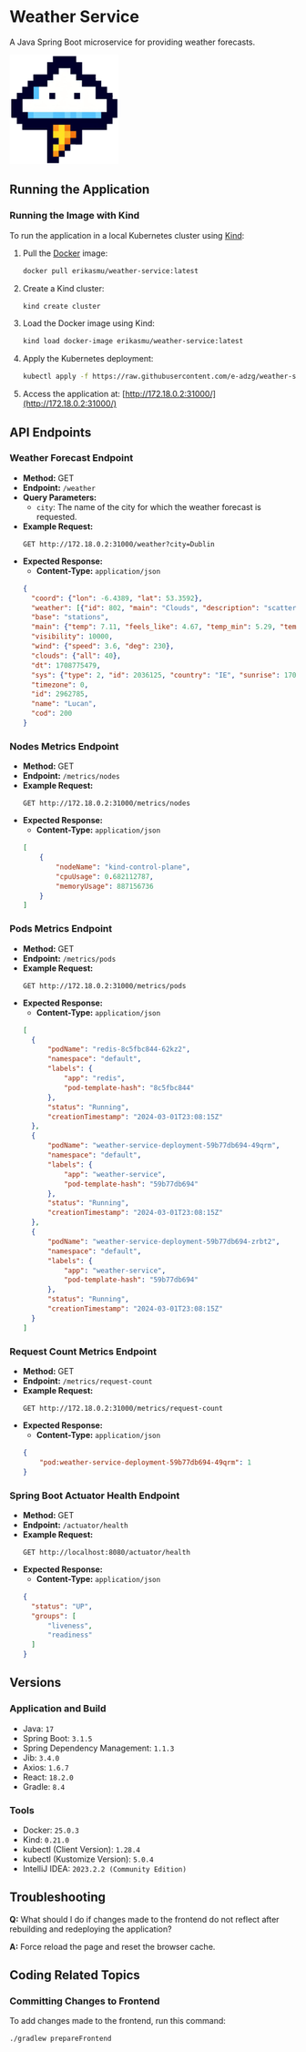 # Weather Service
A Java Spring Boot microservice for providing weather forecasts.

![Weather Service Logo](frontend/public/logo192.png)

## Running the Application

### Running the Image with Kind

To run the application in a local Kubernetes cluster using [Kind](https://kind.sigs.k8s.io/):

1. Pull the [Docker](https://www.docker.com/) image:
   ```bash
   docker pull erikasmu/weather-service:latest
   ```

2. Create a Kind cluster:
   ```bash
   kind create cluster
   ```

3. Load the Docker image using Kind:
   ```bash
   kind load docker-image erikasmu/weather-service:latest
   ```

4. Apply the Kubernetes deployment:
   ```bash
   kubectl apply -f https://raw.githubusercontent.com/e-adzg/weather-service/main/k8s/deployment.yaml
   ```

5. Access the application at: [http://172.18.0.2:31000/](http://172.18.0.2:31000/)

## API Endpoints

### Weather Forecast Endpoint

- **Method:** GET
- **Endpoint:** `/weather`
- **Query Parameters:**
   - `city`: The name of the city for which the weather forecast is requested.
- **Example Request:**
  ```
  GET http://172.18.0.2:31000/weather?city=Dublin
  ```
- **Expected Response:**
   - **Content-Type:** `application/json`
  ```json
  {
    "coord": {"lon": -6.4389, "lat": 53.3592},
    "weather": [{"id": 802, "main": "Clouds", "description": "scattered clouds", "icon": "03d"}],
    "base": "stations",
    "main": {"temp": 7.11, "feels_like": 4.67, "temp_min": 5.29, "temp_max": 9.35, "pressure": 993, "humidity": 81},
    "visibility": 10000,
    "wind": {"speed": 3.6, "deg": 230},
    "clouds": {"all": 40},
    "dt": 1708775479,
    "sys": {"type": 2, "id": 2036125, "country": "IE", "sunrise": 1708759583, "sunset": 1708797126},
    "timezone": 0,
    "id": 2962785,
    "name": "Lucan",
    "cod": 200
  }
  ```

### Nodes Metrics Endpoint

- **Method:** GET
- **Endpoint:** `/metrics/nodes`
- **Example Request:**
  ```
  GET http://172.18.0.2:31000/metrics/nodes
  ```
- **Expected Response:**
    - **Content-Type:** `application/json`
  ```json
  [
      {
          "nodeName": "kind-control-plane",
          "cpuUsage": 0.682112787,
          "memoryUsage": 887156736
      }
  ]
  ```

### Pods Metrics Endpoint

- **Method:** GET
- **Endpoint:** `/metrics/pods`
- **Example Request:**
  ```
  GET http://172.18.0.2:31000/metrics/pods
  ```
- **Expected Response:**
    - **Content-Type:** `application/json`
  ```json
  [
    {
        "podName": "redis-8c5fbc844-62kz2",
        "namespace": "default",
        "labels": {
            "app": "redis",
            "pod-template-hash": "8c5fbc844"
        },
        "status": "Running",
        "creationTimestamp": "2024-03-01T23:08:15Z"
    },
    {
        "podName": "weather-service-deployment-59b77db694-49qrm",
        "namespace": "default",
        "labels": {
            "app": "weather-service",
            "pod-template-hash": "59b77db694"
        },
        "status": "Running",
        "creationTimestamp": "2024-03-01T23:08:15Z"
    },
    {
        "podName": "weather-service-deployment-59b77db694-zrbt2",
        "namespace": "default",
        "labels": {
            "app": "weather-service",
            "pod-template-hash": "59b77db694"
        },
        "status": "Running",
        "creationTimestamp": "2024-03-01T23:08:15Z"
    }
  ]
  ```

### Request Count Metrics Endpoint

- **Method:** GET
- **Endpoint:** `/metrics/request-count`
- **Example Request:**
  ```
  GET http://172.18.0.2:31000/metrics/request-count
  ```
- **Expected Response:**
    - **Content-Type:** `application/json`
  ```json
  {
      "pod:weather-service-deployment-59b77db694-49qrm": 1
  }
  ```

### Spring Boot Actuator Health Endpoint

- **Method:** GET
- **Endpoint:** `/actuator/health`
- **Example Request:**
  ```
  GET http://localhost:8080/actuator/health
  ```
- **Expected Response:**
   - **Content-Type:** `application/json`
  ```json
  {
    "status": "UP",
    "groups": [
        "liveness",
        "readiness"
    ]
  }
  ```

## Versions

### Application and Build

- Java: `17`
- Spring Boot: `3.1.5`
- Spring Dependency Management: `1.1.3`
- Jib: `3.4.0`
- Axios: `1.6.7`
- React: `18.2.0`
- Gradle: `8.4`

### Tools

- Docker: `25.0.3`
- Kind: `0.21.0`
- kubectl (Client Version): `1.28.4`
- kubectl (Kustomize Version): `5.0.4`
- IntelliJ IDEA: `2023.2.2 (Community Edition)`

## Troubleshooting
**Q:** What should I do if changes made to the frontend do not reflect after rebuilding and redeploying the application?

**A:** Force reload the page and reset the browser cache.

## Coding Related Topics

### Committing Changes to Frontend

To add changes made to the frontend, run this command:
   ```bash
   ./gradlew prepareFrontend
   ```
   